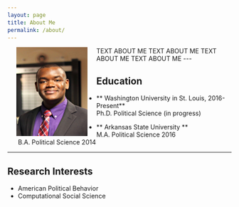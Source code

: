 ```yaml
---
layout: page
title: About Me
permalink: /about/
---
```


<img align="left" src="/assets/prof_pic.jpg" hspace="20" width="160" height="200">
TEXT ABOUT ME
TEXT ABOUT ME
TEXT ABOUT ME
TEXT ABOUT ME
---

## Education
* ** Washington University in St. Louis,  2016-Present** <br>
  Ph.D. Political Science (in progress) <br>

* ** Arkansas State University ** <br>
  M.A. Political Science 2016 <br>
  B.A. Political Science 2014

---

## Research Interests
* American Political Behavior
* Computational Social Science
